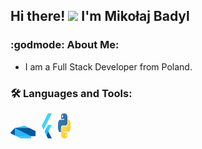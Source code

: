 ## Hi there! <img src="https://media.giphy.com/media/hvRJCLFzcasrR4ia7z/giphy.gif" width="30px"/> I'm Mikołaj Badyl

### :godmode: About Me:
- I am a Full Stack Developer from Poland.
### :hammer_and_wrench: Languages and Tools:
<div>
  <img src="https://raw.githubusercontent.com/hawier-dev/hawier-dev/main/assets/dart.svg" title="Dart" alt="Dart" width="40" height="20"/>&nbsp;
  <img src="https://raw.githubusercontent.com/hawier-dev/hawier-dev/main/assets/flutter.svg" title="Flutter" alt="Flutter" width="20" height="40"/>&nbsp;
  <img src="https://raw.githubusercontent.com/hawier-dev/hawier-dev/main/assets/python.svg" title="python" alt="python" width="20" height="40"/>&nbsp;
</div>
